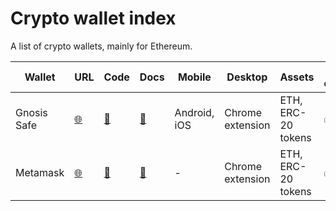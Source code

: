 # Crypto wallet index
A list of crypto wallets, mainly for Ethereum.

| Wallet | URL | Code | Docs | Mobile | Desktop | Assets | Non-custodial? | Contract-based? | Recovery options | Org | 
| ------ | --- | ---- | ---- | ------ | ------- | -------| ---------- | ---------------- | ---------------- | --- |
| Gnosis Safe | [:globe_with_meridians:](https://safe.gnosis.io) | [:floppy_disk:](https://github.com/gnosis/) | [:page_facing_up:](https://gnosis-safe.readthedocs.io/en/latest/) | Android, iOS | Chrome extension | ETH, ERC-20 tokens | :white_check_mark: | :white_check_mark: | Recovery key | Gnosis Ltd.
| Metamask | [:globe_with_meridians:](https://metamask.io/) | [:floppy_disk:](https://github.com/MetaMask) | [:page_facing_up:](https://github.com/MetaMask/faq/blob/master/DEVELOPERS.md) | - | Chrome extension | ETH, ERC-20 tokens | :white_check_mark: | :x: | Recovery key | | 

